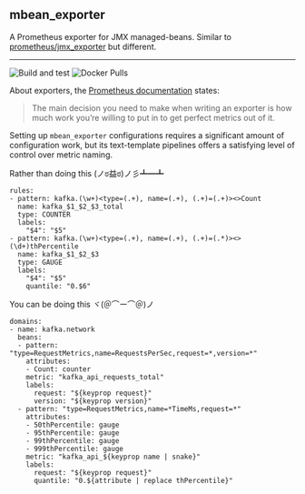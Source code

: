 mbean_exporter
--------------

A Prometheus exporter for JMX managed-beans. Similar to [prometheus/jmx_exporter](https://github.com/prometheus/jmx_exporter) but different.

---

![Build and test](https://github.com/dylanmei/mbean_exporter/workflows/Build%20and%20test/badge.svg) ![Docker Pulls](https://img.shields.io/docker/pulls/dylanmei/mbean_exporter)

About exporters, the [Prometheus documentation](https://prometheus.io/docs/instrumenting/writing_exporters/#maintainability-and-purity) states:

>The main decision you need to make when writing an exporter is how much work you’re willing to put in to get perfect metrics out of it.

Setting up `mbean_exporter` configurations requires a significant amount of configuration work, but its text-template pipelines offers a satisfying level of control over metric naming.

Rather than doing this (ノಠ益ಠ)ノ彡┻━┻
```
rules:
- pattern: kafka.(\w+)<type=(.+), name=(.+), (.+)=(.+)><>Count
  name: kafka_$1_$2_$3_total
  type: COUNTER
  labels:
    "$4": "$5"
- pattern: kafka.(\w+)<type=(.+), name=(.+), (.+)=(.*)><>(\d+)thPercentile
  name: kafka_$1_$2_$3
  type: GAUGE
  labels:
    "$4": "$5"
    quantile: "0.$6"
```

You can be doing this ヾ(＠⌒ー⌒＠)ノ
```
domains:
- name: kafka.network
  beans:
  - pattern: "type=RequestMetrics,name=RequestsPerSec,request=*,version=*"
    attributes:
    - Count: counter
    metric: "kafka_api_requests_total"
    labels:
      request: "${keyprop request}"
      version: "${keyprop version}"
  - pattern: "type=RequestMetrics,name=*TimeMs,request=*"
    attributes:
    - 50thPercentile: gauge
    - 95thPercentile: gauge
    - 99thPercentile: gauge
    - 999thPercentile: gauge
    metric: "kafka_api_${keyprop name | snake}"
    labels:
      request: "${keyprop request}"
      quantile: "0.${attribute | replace thPercentile}"
```
